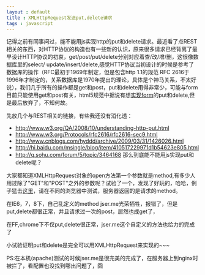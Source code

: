 ```yaml
---
layout : default 
title : XMLHttpRequest发送put,delete请求
tags : javascript
---
```


记得之前有同事问过，能不能用js实现http的put和delete请求。最近看了点REST相关的东西，对HTTP协议的构造也有一些新的认识，原来很多请求已经背离了最早设计HTTP协议的初衷，get/post/put/delete分别对应着查/改/增/删，这很像数据库里的select/ update/insert/delete,感觉HTTP协议当初设计的时候是参考了数据库的操作（RFC最初于1969年制定，但是包含http 1.1的规范 RFC 2616于1996年才制定的，关系数据库是1970年提出的理论，具体是个神马关系，不太好说），我们几乎所有的操作都是get和post，put和delete用得非常少，可能与form目前只能使用get和post有关，html5规范中据说有想[实现form](http://www.w3.org/TR/html5/association-of-controls-and-forms.html#attr-fs-method)的put和delete,但是最后放弃了，不知何故。

先放几个与REST相关的链接，有些我还没有消化透：

* http://www.w3.org/QA/2008/10/understanding-http-put.html
* http://www.w3.org/Protocols/rfc2616/rfc2616-sec9.html
* http://www.cnblogs.com/hyddd/archive/2009/03/31/1426026.html
* http://hi.baidu.com/msingle/blog/item/410517229971d1b54623e805.html
* http://q.sohu.com/forum/5/topic/3464168
那么到底能不能用js实现put和delete呢？

大家都知道XMLHttpRequest对象的open方法第一个参数就是method,有多少人用过除了"GET"和"POST"之外的参数呢？试验了一个，发现了好玩的，哈哈，例子猛击[这里](http://s.jser.me/demos/1343967804284_httpmethod_test.html "点开看看呗")，请在不同的浏览器中测试，服务器返回的是请求的method。


在IE6，7，8下，自己乱定义的method jser.me光荣牺牲，报错了，但是put,delete都很正常，并且请求过一次的post，居然也成get了，

在FF,chrome下不仅put,delete很正常，jser.me这个自定义的方法也给力的完成了

小试验证明put和delete是完全可以用XMLHttpRequest来实现的~~~

PS:在本机(apache)测试的时候jser.me是很完美的完成了，在服务器上到nginx时被拦了，看配置也没找到哪出问题了，囧
